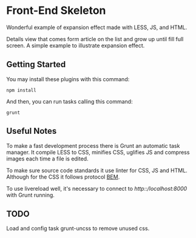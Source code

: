 # Front-End Skeleton

Wonderful example of expansion effect made with LESS, JS, and HTML.

Details view that comes form article on the list and grow up until fill full screen. A
simple example to illustrate expansion effect.

## Getting Started

You may install these plugins with this command:

```shell
npm install
```

And then, you can run tasks calling this command:

```shell
grunt
```

## Useful Notes

To make a fast development process there is Grunt an automatic task manager. It
compile LESS to CSS, minifies CSS, uglifies JS and compress images each time a
file is edited.

To make sure source code standards it use linter for CSS, JS and HTML. Although
for the CSS it follows protocol [BEM][bem-website].

To use livereload well, it's necessary to connect to *http::/localhost:8000*
with Grunt running.

## TODO

Load and config task grunt-uncss to remove unused css.

[bem-website]: http://getbem.com/
